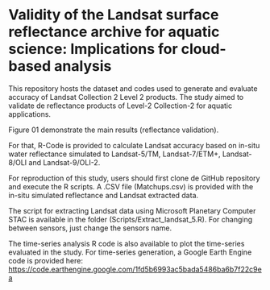 # Validity of the Landsat surface reflectance archive for aquatic science: Implications for cloud-based analysis

This repository hosts the dataset and codes used to generate and evaluate accuracy of Landsat Collection 2 Level 2 products. The study aimed to validate de reflectance products of Level-2 Collection-2 for aquatic applications. 


Figure 01 demonstrate the main results (reflectance validation). 






For that, R-Code is provided to calculate Landsat accuracy 
based on in-situ water reflectance simulated to Landsat-5/TM, Landsat-7/ETM+, Landsat-8/OLI and Landsat-9/OLI-2. 

For reproduction of this study, users should first clone de GitHub repository and execute the R scripts. A .CSV file (Matchups.csv) is provided with the in-situ simulated reflectance and Landsat extracted data.

The script for extracting Landsat data using Microsoft Planetary Computer STAC is available in the folder (Scripts/Extract_landsat_5.R). For changing between sensors, just change the sensors name. 

The time-series analysis R code is also available to plot the time-series evaluated in the study. For time-series generation, a Google Earth Engine code is provided here: https://code.earthengine.google.com/1fd5b6993ac5bada5486ba6b7f22c9ea
